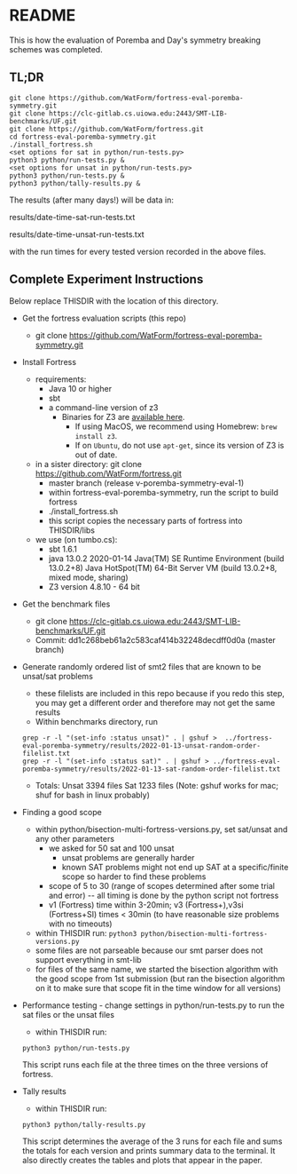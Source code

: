 # README

This is how the evaluation of Poremba and Day's symmetry breaking schemes was completed.

## TL;DR
```
git clone https://github.com/WatForm/fortress-eval-poremba-symmetry.git
git clone https://clc-gitlab.cs.uiowa.edu:2443/SMT-LIB-benchmarks/UF.git
git clone https://github.com/WatForm/fortress.git
cd fortress-eval-poremba-symmetry.git
./install_fortress.sh
<set options for sat in python/run-tests.py>
python3 python/run-tests.py &
<set options for unsat in python/run-tests.py>
python3 python/run-tests.py &
python3 python/tally-results.py &
```

The results (after many days!) will be data in:

results/date-time-sat-run-tests.txt

results/date-time-unsat-run-tests.txt

with the run times for every tested version recorded in the above files.

## Complete Experiment Instructions

Below replace THISDIR with the location of this directory.

* Get the fortress evaluation scripts (this repo)
	- git clone https://github.com/WatForm/fortress-eval-poremba-symmetry.git
	
* Install Fortress
	- requirements:
	 	+ Java 10 or higher
		+ sbt 
		+ a command-line version of z3 
			- Binaries for Z3 are [available here](https://github.com/Z3Prover/z3/releases).
    			- If using MacOS, we recommend using Homebrew: `brew install z3`.
    			- If on `Ubuntu`, do not use `apt-get`, since its version of Z3 is out of date.
	- in a sister directory: git clone https://github.com/WatForm/fortress.git
		+ master branch (release v-poremba-symmetry-eval-1)
    	- within fortress-eval-poremba-symmetry, run the script to build fortress 
		+ ./install_fortress.sh
		+ this script copies the necessary parts of fortress into THISDIR/libs
    - we use (on tumbo.cs):
    	+ sbt 1.6.1
    	+ java 13.0.2 2020-01-14
	  Java(TM) SE Runtime Environment (build 13.0.2+8)
	  Java HotSpot(TM) 64-Bit Server VM (build 13.0.2+8, mixed mode, sharing)
    	+ Z3 version 4.8.10 - 64 bit    
	
* Get the benchmark files
	- git clone https://clc-gitlab.cs.uiowa.edu:2443/SMT-LIB-benchmarks/UF.git
	- Commit: dd1c268beb61a2c583caf414b32248decdff0d0a (master branch)

* Generate randomly ordered list of smt2 files that are known to be unsat/sat problems
	- these filelists are included in this repo because if you redo this step, you may get a different order and therefore may not get the same results
	- Within benchmarks directory, run
	```
	grep -r -l "(set-info :status unsat)" . | gshuf >  ../fortress-eval-poremba-symmetry/results/2022-01-13-unsat-random-order-filelist.txt
	grep -r -l "(set-info :status sat)" . | gshuf > ../fortress-eval-poremba-symmetry/results/2022-01-13-sat-random-order-filelist.txt
	```
	- Totals: Unsat 3394 files Sat 1233 files
	(Note: gshuf works for mac; shuf for bash in linux probably)

* Finding a good scope
	- within python/bisection-multi-fortress-versions.py, set sat/unsat and any other parameters
		+ we asked for 50 sat and 100 unsat 
			- unsat problems are generally harder
			- known SAT problems might not end up SAT at a specific/finite scope so harder to find these problems
		+ scope of 5 to 30 (range of scopes determined after some trial and error) -- all timing is done by the python script not fortress
		+ v1 (Fortress) time within 3-20min; v3 (Fortress+),v3si (Fortress+SI) times < 30min (to have reasonable size problems with no timeouts)
	- within THISDIR run: 
	 ```python3 python/bisection-multi-fortress-versions.py```	
	- some files are not parseable because our smt parser does not support everything in smt-lib
	- for files of the same name, we started the bisection algorithm with the good scope  from 1st submission (but ran the bisection algorithm on it to make sure that scope fit in the time window for all versions)

* Performance testing
        - change settings in python/run-tests.py to run the sat files or the unsat files
	- within THISDIR run: 
	```
	python3 python/run-tests.py
	```
	This script runs each file at the three times on the three versions of fortress.

* Tally results
	- within THISDIR run:
	```
	python3 python/tally-results.py
	```
	This script determines the average of the 3 runs for each file and sums the totals for each version and prints summary data to the terminal.  It also directly creates the tables and plots that appear in the paper.



